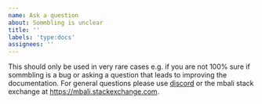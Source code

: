 ```yaml
---
name: Ask a question
about: Sommbling is unclear
title: ''
labels: 'type:docs'
assignees: ''
---
```


This should only be used in very rare cases e.g. if you are not 100% sure if sommbling is a bug or asking a question that leads to improving the documentation. For general questions please use [discord](https://discord.gg/nthXNEv) or the mbali stack exchange at https://mbali.stackexchange.com.
